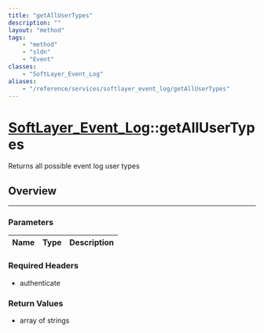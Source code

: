 ```yaml
---
title: "getAllUserTypes"
description: ""
layout: "method"
tags:
    - "method"
    - "sldn"
    - "Event"
classes:
    - "SoftLayer_Event_Log"
aliases:
    - "/reference/services/softlayer_event_log/getAllUserTypes"
---
```

# [SoftLayer_Event_Log](/reference/services/SoftLayer_Event_Log)::getAllUserTypes


Returns all possible event log user types


## Overview 


-----

### Parameters 
|Name | Type | Description |
| --- | --- | --- |


### Required Headers
* authenticate


### Return Values
* array of strings




